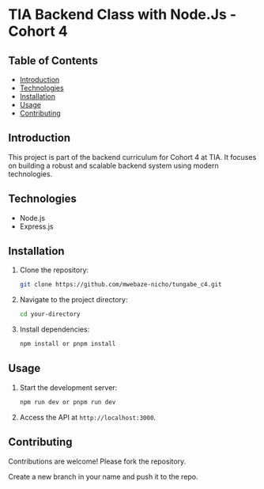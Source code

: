 # TIA Backend Class with Node.Js - Cohort 4

## Table of Contents
- [Introduction](#introduction)
- [Technologies](#technologies)
- [Installation](#installation)
- [Usage](#usage)
- [Contributing](#contributing)

## Introduction
This project is part of the backend curriculum for Cohort 4 at TIA. It focuses on building a robust and scalable backend system using modern technologies.

## Technologies
- Node.js
- Express.js

## Installation
1. Clone the repository:
    ```bash
    git clone https://github.com/mwebaze-nicho/tungabe_c4.git
    ```
2. Navigate to the project directory:
    ```bash
    cd your-directory
    ```
3. Install dependencies:
    ```bash
    npm install or pnpm install
    ```

## Usage
1. Start the development server:
    ```bash
    npm run dev or pnpm run dev
    ```
2. Access the API at `http://localhost:3000`.

## Contributing
Contributions are welcome! Please fork the repository.

Create a new branch in your name and push it to the repo.
